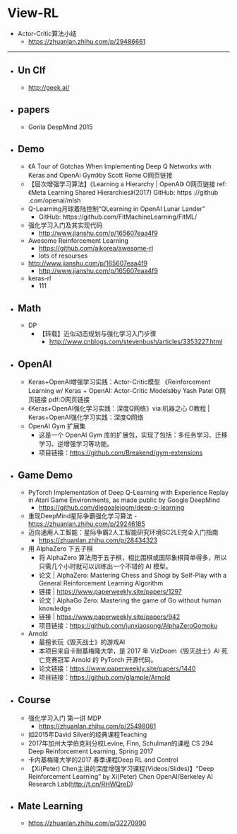 # View-RL

+ Actor-Critic算法小结
	+ https://zhuanlan.zhihu.com/p/29486661

---

- ## Un Clf
	- http://geek.ai/
- ## papers
	- Gorila DeepMind 2015
- ## Demo
	- 《A Tour of Gotchas When Implementing Deep Q Networks with Keras and OpenAi Gym》by Scott Rome O网页链接 
	- 【层次增强学习算法】《Learning a Hierarchy | OpenAI》 O网页链接 ref:《Meta Learning Shared Hierarchies》(2017) GitHub: https ://github .com/openai/mlsh
	- Q-Learning月球着陆控制“QLearning in OpenAI Lunar Lander” 
  		- GitHub: https:\//github.com\/FitMachineLearning/FitML/ 
	- 强化学习入门及其实现代码
  		- http://www.jianshu.com/p/165607eaa4f9
	- Awesome Reinforcement Learning
  		- https://github.com/aikorea/awesome-rl
  		- lots of resourses
	- http://www.jianshu.com/p/165607eaa4f9
  		- http://www.jianshu.com/p/165607eaa4f9
	- keras-rl
		- 111
- ## Math
	- DP
		- 【转载】近似动态规划与强化学习入门步骤
  			- http://www.cnblogs.com/stevenbush/articles/3353227.html
- ## OpenAI 
	- Keras+OpenAI增强学习实践：Actor-Critic模型
		《Reinforcement Learning w/ Keras + OpenAI: Actor-Critic Models》by Yash Patel O网页链接 pdf:O网页链接 
	- 《Keras+OpenAI强化学习实践：深度Q网络》via:机器之心 O教程 | Keras+OpenAI强化学习实践：深度Q网络
	- OpenAI Gym 扩展集
		- 这是一个 OpenAI Gym 库的扩展包，实现了包括：多任务学习、迁移学习、逆增强学习等功能。
		- 项目链接：https://github.com/Breakend/gym-extensions

- ## Game Demo
	- PyTorch Implementation of Deep Q-Learning with Experience Replay in Atari Game Environments, as made public by Google DeepMind
		- https://github.com/diegoalejogm/deep-q-learning
	- 重现DeepMind星际争霸强化学习算法
			- https://zhuanlan.zhihu.com/p/29246185
	- 迈向通用人工智能：星际争霸2人工智能研究环境SC2LE完全入门指南
  		- https://zhuanlan.zhihu.com/p/28434323
	- 用 AlphaZero 下五子棋
		- 将 AlphaZero 算法用于五子棋，相比围棋或国际象棋简单得多，所以只需几个小时就可以训练出一个不错的 AI 模型。
		- 论文 | AlphaZero: Mastering Chess and Shogi by Self-Play with a General Reinforcement Learning Algorithm
		- 链接 | https://www.paperweekly.site/papers/1297
  		- 论文 | AlphaGo Zero: Mastering the game of Go without human knowledge
  		- 链接 | https://www.paperweekly.site/papers/942
  		- 项目链接：https://github.com/junxiaosong/AlphaZeroGomoku
	- Arnold
		- 最擅长玩《毁灭战士》的游戏AI
		- 本项目来自卡耐基梅隆大学，是 2017 年 VizDoom《毁灭战士》AI 死亡竞赛冠军 Arnold 的 PyTorch 开源代码。
		- 论文链接：https://www.paperweekly.site/papers/1440
		- 项目链接：https://github.com/glample/Arnold
- ## Course
	- 强化学习入门 第一讲 MDP
  		- https://zhuanlan.zhihu.com/p/25498081
	- 如2015年David Silver的经典课程Teaching
  	- 2017年加州大学伯克利分校Levine, Finn, Schulman的课程 CS 294 Deep Reinforcement Learning, Spring 2017 
  	- 卡内基梅隆大学的2017 春季课程Deep RL and Control
	- 【Xi(Peter) Chen主讲的深度增强学习课程(Videos/Slides)】“Deep Reinforcement Learning” by Xi(Peter) Chen OpenAI/Berkeley AI Research Lab(http://t.cn/RHWQreD)

- ## Mate Learning
	- https://zhuanlan.zhihu.com/p/32270990
